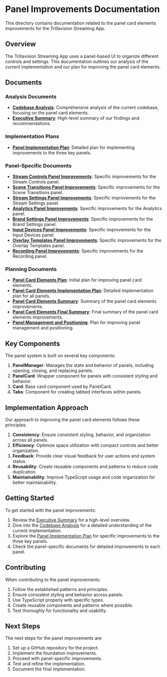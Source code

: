 # Panel Improvements Documentation

This directory contains documentation related to the panel card elements improvements for the Trillavision Streaming App.

## Overview

The Trillavision Streaming App uses a panel-based UI to organize different controls and settings. This documentation outlines our analysis of the current implementation and our plan for improving the panel card elements.

## Documents

### Analysis Documents

- [**Codebase Analysis**](codebase-analysis.md): Comprehensive analysis of the current codebase, focusing on the panel card elements.
- [**Executive Summary**](executive-summary.md): High-level summary of our findings and recommendations.

### Implementation Plans

- [**Panel Implementation Plan**](panel-implementation-plan.md): Detailed plan for implementing improvements to the three key panels.

### Panel-Specific Documents

- [**Stream Controls Panel Improvements**](stream-controls-panel-improvements.md): Specific improvements for the Stream Controls panel.
- [**Scene Transitions Panel Improvements**](scene-transitions-panel-improvements.md): Specific improvements for the Scene Transitions panel.
- [**Stream Settings Panel Improvements**](stream-settings-panel-improvements.md): Specific improvements for the Stream Settings panel.
- [**Analytics Panel Improvements**](analytics-panel-improvements.md): Specific improvements for the Analytics panel.
- [**Brand Settings Panel Improvements**](brand-settings-panel-improvements.md): Specific improvements for the Brand Settings panel.
- [**Input Devices Panel Improvements**](input-devices-panel-improvements.md): Specific improvements for the Input Devices panel.
- [**Overlay Templates Panel Improvements**](overlay-templates-panel-improvements.md): Specific improvements for the Overlay Templates panel.
- [**Recording Panel Improvements**](recording-panel-improvements.md): Specific improvements for the Recording panel.

### Planning Documents

- [**Panel Card Elements Plan**](panel-card-elements-plan.md): Initial plan for improving panel card elements.
- [**Panel Card Elements Implementation Plan**](panel-card-elements-implementation-plan.md): Detailed implementation plan for all panels.
- [**Panel Card Elements Summary**](panel-card-elements-summary.md): Summary of the panel card elements improvements.
- [**Panel Card Elements Final Summary**](panel-card-elements-final-summary.md): Final summary of the panel card elements improvements.
- [**Panel Management and Positioning**](panel-management-and-positioning.md): Plan for improving panel management and positioning.

## Key Components

The panel system is built on several key components:

1. **PanelManager**: Manages the state and behavior of panels, including opening, closing, and replacing panels.
2. **PanelCard**: Wrapper component for panels with consistent styling and behavior.
3. **Card**: Base card component used by PanelCard.
4. **Tabs**: Component for creating tabbed interfaces within panels.

## Implementation Approach

Our approach to improving the panel card elements follows these principles:

1. **Consistency**: Ensure consistent styling, behavior, and organization across all panels.
2. **Efficiency**: Optimize space utilization with compact controls and better organization.
3. **Feedback**: Provide clear visual feedback for user actions and system status.
4. **Reusability**: Create reusable components and patterns to reduce code duplication.
5. **Maintainability**: Improve TypeScript usage and code organization for better maintainability.

## Getting Started

To get started with the panel improvements:

1. Review the [Executive Summary](executive-summary.md) for a high-level overview.
2. Dive into the [Codebase Analysis](codebase-analysis.md) for a detailed understanding of the current implementation.
3. Explore the [Panel Implementation Plan](panel-implementation-plan.md) for specific improvements to the three key panels.
4. Check the panel-specific documents for detailed improvements to each panel.

## Contributing

When contributing to the panel improvements:

1. Follow the established patterns and principles.
2. Ensure consistent styling and behavior across panels.
3. Use TypeScript properly with specific types.
4. Create reusable components and patterns where possible.
5. Test thoroughly for functionality and usability.

## Next Steps

The next steps for the panel improvements are:

1. Set up a GitHub repository for the project.
2. Implement the foundation improvements.
3. Proceed with panel-specific improvements.
4. Test and refine the implementation.
5. Document the final implementation.